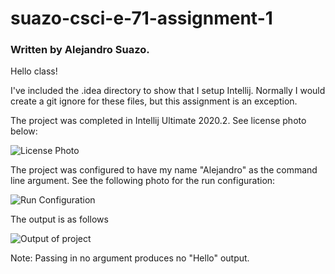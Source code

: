 # suazo-csci-e-71-assignment-1
### Written by Alejandro Suazo.
 
Hello class!

I've included the .idea directory to show that I setup Intellij. Normally I would create a git ignore for these files, but this assignment is an exception.

The project was completed in Intellij Ultimate 2020.2. See license photo below:

![License Photo](https://imgur.com/HFKJFzj.jpg)

The project was configured to have my name "Alejandro" as the command line argument. See the following photo for the run configuration:

![Run Configuration](https://i.imgur.com/NaX2BMV.jpg)

The output is as follows

![Output of project](https://i.imgur.com/Jyb0NDh.jpg)

Note: Passing in no argument produces no "Hello" output. 



